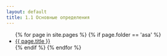 ```yaml
---
layout: default
title: 1.1 Основные определения
---
```


<ul>
  {% for page in site.pages %}
    {% if page.folder == 'asa' %}
        <li>
          <a href="{{ site.baseurl }}{{ page.url }}">{{ page.title }}</a>
        </li>
    {% endif %}
  {% endfor %}
</ul>